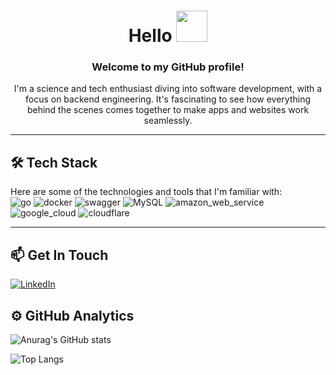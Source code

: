 <div align="center">
  <h1 align="center">Hello <img src="https://media.giphy.com/media/XB9vk8SvbBEHlJJHwz/giphy.gif" width="50"></h1>
  <h3>Welcome to my GitHub profile!</h3>
  <p>
    I'm a science and tech enthusiast diving into software development, with a focus on backend engineering. It's fascinating to see how everything behind the scenes comes together to make apps and websites work seamlessly.
  </p>
</div>

---

## 🛠️ Tech Stack
<div align="left">Here are some of the technologies and tools that I'm familiar with: </div>
<div align="left">
  <img src="https://img.shields.io/badge/Go-00ADD8?style=for-the-badge&logo=go&logoColor=white" alt="go"/>
  <img src="https://img.shields.io/badge/Docker-2496ED?style=for-the-badge&logo=docker&logoColor=white" alt="docker"/>
  <img src="https://img.shields.io/badge/Swagger-85EA2D?style=for-the-badge&logo=swagger&logoColor=white" alt="swagger"/>
  <img src="https://img.shields.io/badge/MySQL-4479A1?style=for-the-badge&logo=mysql&logoColor=white" alt="MySQL"/>
  <img src="https://img.shields.io/badge/Amazon_AWS-232F3E?style=for-the-badge&logo=amazonaws&logoColor=white" alt="amazon_web_service"/>
  <img src="https://img.shields.io/badge/Google_Cloud-4285F4?style=for-the-badge&logo=google-cloud&logoColor=white" alt="google_cloud"/>
  <img src="https://img.shields.io/badge/Cloudflare-F38020?style=for-the-badge&logo=cloudflare&logoColor=white" alt="cloudflare"/>
</div>

---

## 📫 Get In Touch
[![LinkedIn](https://img.shields.io/badge/linkedin-%230077B5.svg?&style=for-the-badge&logo=linkedin&logoColor=white)](https://www.linkedin.com/in/ida-kusumawati/)

## ⚙️ GitHub Analytics
![Anurag's GitHub stats](https://github-readme-stats-cn7n-kocwng.vercel.app/api?username=kocwng&count_private=true&show_icons=true&theme=chartreuse-dark)

![Top Langs](https://github-readme-stats-cn7n-kocwng.vercel.app/api/top-langs/?username=kocwng&layout=compact&theme=chartreuse-dark)


<!--
**kocwng/kocwng** is a ✨ _special_ ✨ repository because its `README.md` (this file) appears on your GitHub profile.

Here are some ideas to get you started:

- 🔭 I’m currently working on ...
- 🌱 I’m currently learning ...
- 👯 I’m looking to collaborate on ...
- 🤔 I’m looking for help with ...
- 💬 Ask me about ...
- 📫 How to reach me: ...
- 😄 Pronouns: ...
- ⚡ Fun fact: ...
-->
